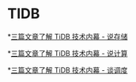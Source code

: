 # TIDB

*[三篇文章了解 TiDB 技术内幕 - 说存储](https://pingcap.com/blog-cn/tidb-internal-1/)

*[三篇文章了解 TiDB 技术内幕 - 说计算](https://pingcap.com/blog-cn/tidb-internal-2/)

*[三篇文章了解 TiDB 技术内幕 - 谈调度](https://pingcap.com/blog-cn/tidb-internal-3/)
